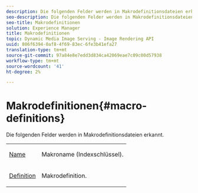 ```yaml
---
description: Die folgenden Felder werden in Makrodefinitionsdateien erkannt.
seo-description: Die folgenden Felder werden in Makrodefinitionsdateien erkannt.
seo-title: Makrodefinitionen
solution: Experience Manager
title: Makrodefinitionen
topic: Dynamic Media Image Serving - Image Rendering API
uuid: 806f6394-0af8-4f69-83ec-6fe3b41efa27
translation-type: tm+mt
source-git-commit: 97a84e8e7edd3d834ca42069eae7c09c00d57938
workflow-type: tm+mt
source-wordcount: '41'
ht-degree: 2%

---
```



# Makrodefinitionen{#macro-definitions}

Die folgenden Felder werden in Makrodefinitionsdateien erkannt.

<table id="simpletable_C34D1161A6E84214AD97F79345BDB180"> 
 <tr class="strow"> 
  <td class="stentry"> <p><span class="codeph"> <a href="../../../../../../is-api/image-catalog/image-serving-api-ref/c-image-catalog-reference/c-macro-definition-reference/r-name-macro.md#reference-7430cb46507c4cc2979151ceea76781a" type="reference" format="dita" scope="local"> Name</a></span> </p></td> 
  <td class="stentry"> <p>Makroname (Indexschlüssel). </p></td> 
 </tr> 
 <tr class="strow"> 
  <td class="stentry"> <p><span class="codeph"> <a href="/help/aem-is-ir-api/is-api/image-catalog/image-serving-api-ref/c-image-catalog-reference/c-macro-definition-reference/r-definition-macro.md" type="reference" format="dita" scope="local"> Definition</a></span> </p></td> 
  <td class="stentry"> <p>Makrodefinition. </p></td> 
 </tr> 
</table>

